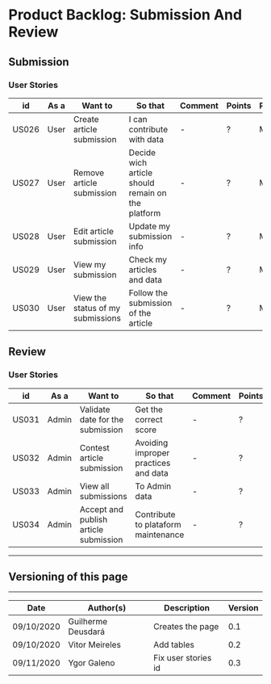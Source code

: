 # Product Backlog: Submission And Review



## Submission

### User Stories

|    id|  As a|                          Want to|                                           So that| Comment|Points|Priority|
|------|------|---------------------------------|--------------------------------------------------|--------|------|--------|
| US026|  User|        Create article submission|                        I can contribute with data|   -    |  ?   |  Must  |
| US027|  User|        Remove article submission| Decide wich article should remain on the platform|   -    |  ?   |  Must  |
| US028|  User|          Edit article submission|                         Update my submission info|   -    |  ?   |  Must  |
| US029|  User|               View my submission|                        Check my articles and data|   -    |  ?   |  Must  |
| US030|  User|View the status of my submissions|              Follow the submission of the article|   -    |  ?   |  Must  |



## Review

### User Stories

|    id|   As a|                               Want to|                              So that| Comment|Points| Priority|
|------|-------|--------------------------------------|-------------------------------------|--------|------|---------|
| US031|  Admin|      Validate date for the submission|                Get the correct score|   -    |  ?   |  Could  |
| US032|  Admin|            Contest article submission| Avoiding improper practices and data|   -    |  ?   |  Must   |
| US033|  Admin|                  View all submissions|                        To Admin data|   -    |  ?   |  Must   |
| US034|  Admin| Accept and publish article submission|  Contribute to plataform maintenance|   -    |  ?   |  Must   |


---

## Versioning of this page
---

| Date | Author(s) |       Description| Version|
|------------|--------------------|------------------|--------|
| 09/10/2020 | Guilherme Deusdará | Creates the page |    0.1 |
| 09/10/2020 | Vitor Meireles     | Add tables       |    0.2 |
| 09/11/2020 | Ygor Galeno        | Fix user stories id | 0.3 | 
